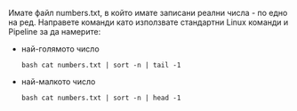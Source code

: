 Имате файл numbers.txt, в който имате записани реални числа - по едно на ред. Направете команди като използвате стандартни Linux команди и Pipeline за да намерите:

- най-голямото число

  ```bash cat numbers.txt | sort -n | tail -1```


- най-малкото число

  ```bash cat numbers.txt | sort -n | head -1```